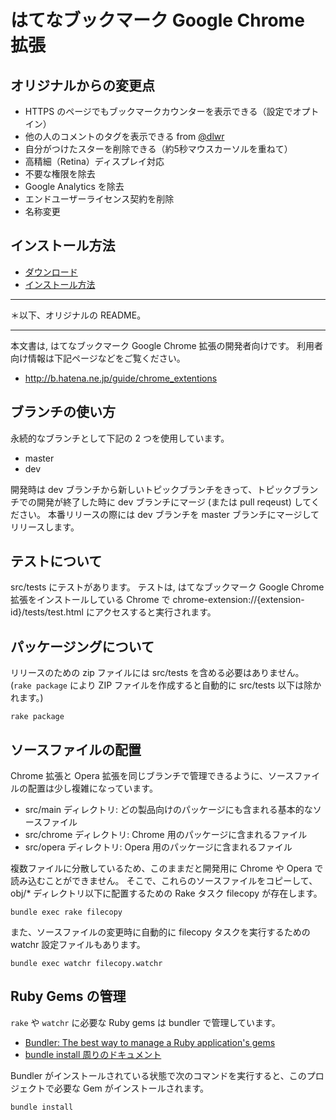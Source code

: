 # はてなブックマーク Google Chrome 拡張

## オリジナルからの変更点

- HTTPS のページでもブックマークカウンターを表示できる（設定でオプトイン）
- 他の人のコメントのタグを表示できる from [@dlwr](https://github.com/dlwr)
- 自分がつけたスターを削除できる（約5秒マウスカーソルを重ねて）
- 高精細（Retina）ディスプレイ対応
- 不要な権限を除去
- Google Analytics を除去
- エンドユーザーライセンス契約を削除
- 名称変更

## インストール方法

- [ダウンロード](https://github.com/bumod/chrome-extension/releases/latest)
- [インストール方法](https://github.com/bumod/chrome-extension/wiki/%E3%82%A4%E3%83%B3%E3%82%B9%E3%83%88%E3%83%BC%E3%83%AB%E6%96%B9%E6%B3%95)

---

＊以下、オリジナルの README。

---

本文書は, はてなブックマーク Google Chrome 拡張の開発者向けです。
利用者向け情報は下記ページなどをご覧ください。

* http://b.hatena.ne.jp/guide/chrome_extentions

## ブランチの使い方

永続的なブランチとして下記の 2 つを使用しています。

* master
* dev

開発時は dev ブランチから新しいトピックブランチをきって、トピックブランチでの開発が終了した時に
dev ブランチにマージ (または pull reqeust) してください。
本番リリースの際には dev ブランチを master ブランチにマージしてリリースします。

## テストについて

src/tests にテストがあります。
テストは, はてなブックマーク Google Chrome 拡張をインストールしている Chrome で
chrome-extension://{extension-id}/tests/test.html にアクセスすると実行されます。

## パッケージングについて

リリースのための zip ファイルには src/tests を含める必要はありません。
(`rake package` により ZIP ファイルを作成すると自動的に src/tests 以下は除かれます。)
```
rake package
```

## ソースファイルの配置

Chrome 拡張と Opera 拡張を同じブランチで管理できるように、ソースファイルの配置は少し複雑になっています。

* src/main ディレクトリ: どの製品向けのパッケージにも含まれる基本的なソースファイル
* src/chrome ディレクトリ: Chrome 用のパッケージに含まれるファイル
* src/opera ディレクトリ: Opera 用のパッケージに含まれるファイル

複数ファイルに分散しているため、このままだと開発用に Chrome や Opera で読み込むことができません。
そこで、これらのソースファイルをコピーして、obj/* ディレクトリ以下に配置するための Rake タスク filecopy が存在します。

```
bundle exec rake filecopy
```

また、ソースファイルの変更時に自動的に filecopy タスクを実行するための watchr 設定ファイルもあります。

```
bundle exec watchr filecopy.watchr
```

## Ruby Gems の管理

`rake` や `watchr` に必要な Ruby gems は bundler で管理しています。

* [Bundler: The best way to manage a Ruby application's gems](http://gembundler.com/)
* [bundle install 周りのドキュメント](http://gembundler.com/v1.3/man/bundle-install.1.html)

Bundler がインストールされている状態で次のコマンドを実行すると、このプロジェクトで必要な Gem がインストールされます。

```
bundle install
```
